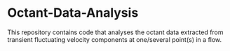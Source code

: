 # Octant-Data-Analysis
This repository contains code that analyses the octant data extracted from transient fluctuating velocity components at one/several point(s) in a flow. 
